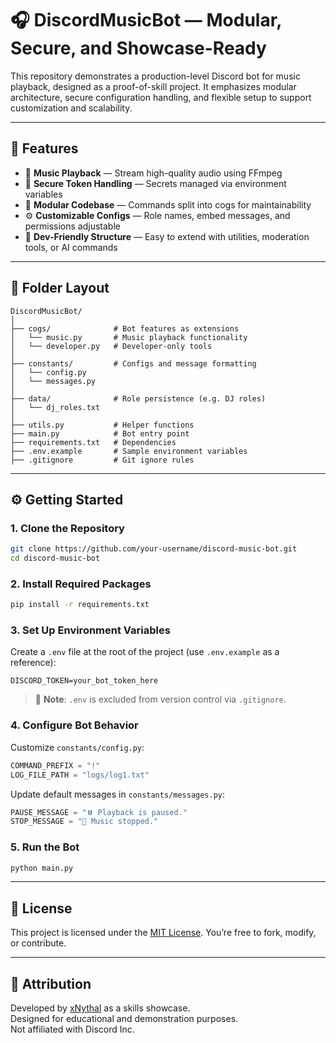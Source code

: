 # 🎧 DiscordMusicBot — Modular, Secure, and Showcase-Ready

This repository demonstrates a production-level Discord bot for music playback, designed as a proof-of-skill project. It emphasizes modular architecture, secure configuration handling, and flexible setup to support customization and scalability.

---

## 🚀 Features

- 🎵 **Music Playback** — Stream high-quality audio using FFmpeg
- 🔐 **Secure Token Handling** — Secrets managed via environment variables
- 📂 **Modular Codebase** — Commands split into cogs for maintainability
- ⚙️ **Customizable Configs** — Role names, embed messages, and permissions adjustable
- 🧪 **Dev-Friendly Structure** — Easy to extend with utilities, moderation tools, or AI commands

---

## 📁 Folder Layout

```
DiscordMusicBot/
│
├── cogs/              # Bot features as extensions
│   └── music.py       # Music playback functionality
│   └── developer.py   # Developer-only tools
│
├── constants/         # Configs and message formatting
│   └── config.py
│   └── messages.py
│
├── data/              # Role persistence (e.g. DJ roles)
│   └── dj_roles.txt
│
├── utils.py           # Helper functions
├── main.py            # Bot entry point
├── requirements.txt   # Dependencies
├── .env.example       # Sample environment variables
├── .gitignore         # Git ignore rules
```

---

## ⚙️ Getting Started

### 1. Clone the Repository
```bash
git clone https://github.com/your-username/discord-music-bot.git
cd discord-music-bot
```

### 2. Install Required Packages
```bash
pip install -r requirements.txt
```

### 3. Set Up Environment Variables

Create a `.env` file at the root of the project (use `.env.example` as a reference):

```env
DISCORD_TOKEN=your_bot_token_here
```

> 🔐 **Note**: `.env` is excluded from version control via `.gitignore`.

### 4. Configure Bot Behavior

Customize `constants/config.py`:

```python
COMMAND_PREFIX = "!"
LOG_FILE_PATH = "logs/log1.txt"
```

Update default messages in `constants/messages.py`:

```python
PAUSE_MESSAGE = "⏸️ Playback is paused."
STOP_MESSAGE = "🛑 Music stopped."
```

### 5. Run the Bot
```bash
python main.py
```

---

## 🪪 License

This project is licensed under the [MIT License](https://opensource.org/licenses/MIT). You’re free to fork, modify, or contribute.

---

## 📣 Attribution

Developed by [xNythal](https://github.com/xNythal) as a skills showcase.  
Designed for educational and demonstration purposes.  
Not affiliated with Discord Inc.
